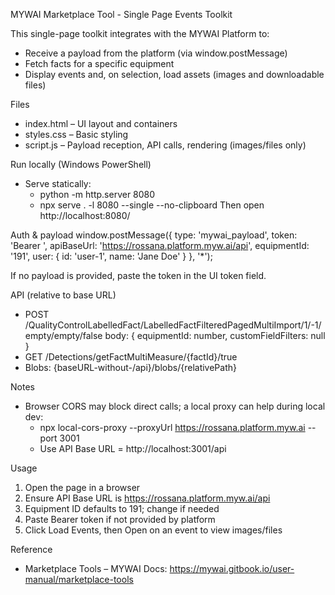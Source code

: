 MYWAI Marketplace Tool - Single Page Events Toolkit

This single-page toolkit integrates with the MYWAI Platform to:
- Receive a payload from the platform (via window.postMessage)
- Fetch facts for a specific equipment
- Display events and, on selection, load assets (images and downloadable files)

Files
- index.html – UI layout and containers
- styles.css – Basic styling
- script.js – Payload reception, API calls, rendering (images/files only)

Run locally (Windows PowerShell)
- Serve statically:
  - python -m http.server 8080
  - npx serve . -l 8080 --single --no-clipboard
  Then open http://localhost:8080/

Auth & payload
window.postMessage({
  type: 'mywai_payload',
  token: 'Bearer <JWT or API token>',
  apiBaseUrl: 'https://rossana.platform.myw.ai/api',
  equipmentId: '191',
  user: { id: 'user-1', name: 'Jane Doe' }
}, '*');

If no payload is provided, paste the token in the UI token field.

API (relative to base URL)
- POST /QualityControlLabelledFact/LabelledFactFilteredPagedMultiImport/1/-1/empty/empty/false
  body: { equipmentId: number, customFieldFilters: null }
- GET  /Detections/getFactMultiMeasure/{factId}/true
- Blobs: {baseURL-without-/api}/blobs/{relativePath}

Notes
- Browser CORS may block direct calls; a local proxy can help during local dev:
  - npx local-cors-proxy --proxyUrl https://rossana.platform.myw.ai --port 3001
  - Use API Base URL = http://localhost:3001/api

Usage
1) Open the page in a browser
2) Ensure API Base URL is https://rossana.platform.myw.ai/api
3) Equipment ID defaults to 191; change if needed
4) Paste Bearer token if not provided by platform
5) Click Load Events, then Open on an event to view images/files

Reference
- Marketplace Tools – MYWAI Docs: https://mywai.gitbook.io/user-manual/marketplace-tools


